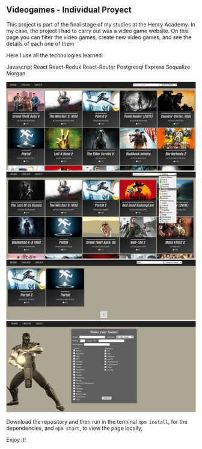 ## Videogames - Individual Proyect

This project is part of the final stage of my studies at the Henry Academy. In my case, the project I had to carry out was a video game website. On this page you can filter the video games, create new video games, and see the details of each one of them

Here I use all the technologies learned:

Javascript
React
React-Redux
React-Router
Postgresql
Express
Sequalize
Morgan

![Home](https://github.com/EduHz/PI-Videogames-main/blob/main/readme%20images/1.png?raw=true)
![SearchBar](https://github.com/EduHz/PI-Videogames-main/blob/main/readme%20images/3.png?raw=true)
![Filter](https://github.com/EduHz/PI-Videogames-main/blob/main/readme%20images/2.png?raw=true)
![Create](https://github.com/EduHz/PI-Videogames-main/blob/main/readme%20images/4.png?raw=true)

Download the repository and then run in the terminal `npm install`, for the dependencies, and `npm start`, to view the page locally,

Enjoy it!
